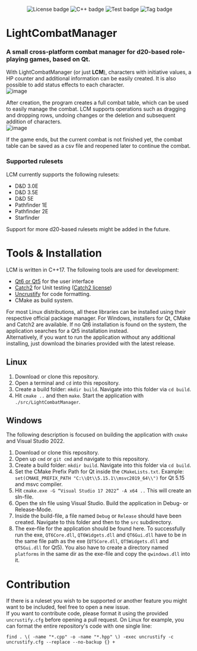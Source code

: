 <div align="center">

   ![License badge](https://img.shields.io/badge/License-MIT-blue.svg)
   ![C++ badge](https://img.shields.io/badge/C++-17-blue.svg)
   ![Test badge](https://img.shields.io/badge/tests-passing-green.svg)
   ![Tag badge](https://img.shields.io/badge/Release-v1.9.2-blue.svg)

</div>

# LightCombatManager

### A small cross-platform combat manager for d20-based role-playing games, based on Qt.

With LightCombatManager (or just **LCM**), characters with initiative values, a HP counter and additional information can be easily created. It is also possible to add status effects to each character.\
![image](https://user-images.githubusercontent.com/15110943/221289829-77cfe413-9cf5-4e2c-90f3-2c5af763a4dc.png)

After creation, the program creates a full combat table, which can be used to easily manage the combat. LCM supports operations such as dragging and dropping rows, undoing changes or the deletion and subsequent addition of characters.\
![image](https://user-images.githubusercontent.com/15110943/221291366-8e871881-9487-421d-844c-9012130fb71e.png)

If the game ends, but the current combat is not finished yet, the combat table can be saved as a csv file and reopened later to continue the combat.

### Supported rulesets

LCM currently supports the following rulesets:
* D&D 3.0E
* D&D 3.5E
* D&D 5E
* Pathfinder 1E
* Pathfinder 2E
* Starfinder

Support for more d20-based rulesets might be added in the future.

# Tools & Installation
LCM is written in C++17. The following tools are used for development:
* [Qt6 or Qt5](https://www.qt.io/) for the user interface
* [Catch2](https://github.com/catchorg/Catch2) for Unit testing ([Catch2 license](https://github.com/catchorg/Catch2/blob/devel/LICENSE.txt))
* [Uncrustify](https://github.com/uncrustify/uncrustify) for code formatting.
* CMake as build system.

For most Linux distributions, all these libraries can be installed using their respective official package manager. For Windows, installers for Qt, CMake and Catch2 are available. If no Qt6 installation is found on the system, the application searches for a Qt5 installation instead.\
Alternatively, if you want to run the application without any additional installing, just download the binaries provided with the latest release.

## Linux

1. Download or clone this repository.
2. Open a terminal and `cd` into this repository.
3. Create a build folder: `mkdir build`. Navigate into this folder via `cd build`.
4. Hit `cmake ..` and then `make`. Start the application with `./src/LightCombatManager`.

## Windows

The following description is focused on building the application with `cmake` and Visual Studio 2022.

1. Download or clone this repository.
2. Open up `cmd` or `git cmd` and navigate to this repository. 
3. Create a build folder: `mkdir build`. Navigate into this folder via `cd build`.
4. Set the CMake Prefix Path for Qt inside the `CMakeLists.txt`. Example: `set(CMAKE_PREFIX_PATH "C:\\Qt\\5.15.1\\msvc2019_64\\")` for Qt 5.15 and msvc compiler.
5. Hit `cmake.exe -G “Visual Studio 17 2022” -A x64 ..` This will create an sln-file. 
6. Open the sln file using Visual Studio. Build the application in Debug- or Release-Mode.
7. Inside the build-file, a file named `Debug` or `Release` should have been created. Navigate to this folder and then to the `src` subdirectory.
8. The exe-file for the application should be found here. To successfully run the exe, `QT6Core.dll`, `QT6Widgets.dll` and `QT6Gui.dll` 
   have to be in the same file path as the exe (`QT5Core.dll`, `QT5Widgets.dll` and `QT5Gui.dll` for Qt5). You also have to create a directory named
   `platforms` in the same dir as the exe-file and copy the `qwindows.dll` into it. 
   
# Contribution

If there is a ruleset you wish to be supported or another feature you might want to be included, feel free to open a new issue.\
If you want to contribute code, please format it using the provided `uncrustify.cfg` before opening a pull request. On Linux for example, you can format the entire repository's code with one single line:
```
find . \( -name "*.cpp" -o -name "*.hpp" \) -exec uncrustify -c uncrustify.cfg --replace --no-backup {} +
